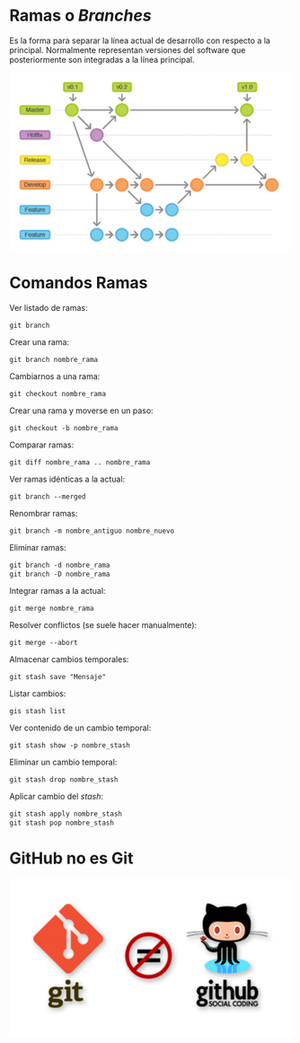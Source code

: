 # Ramas o *Branches*

Es la forma para separar la línea actual de desarrollo con respecto a la principal. Normalmente representan versiones del software que posteriormente son integradas a la línea principal.
	
![ramas](branches.png)

# Comandos Ramas

Ver listado de ramas:

    git branch
    
Crear una rama:

    git branch nombre_rama
   
Cambiarnos a una rama:

    git checkout nombre_rama
    
Crear una rama y moverse en un paso:

    git checkout -b nombre_rama
    
Comparar ramas:

    git diff nombre_rama .. nombre_rama
    
Ver ramas idénticas a la actual:

    git branch --merged
    
Renombrar ramas:

    git branch -m nombre_antiguo nombre_nuevo
    
Eliminar ramas:

    git branch -d nombre_rama
    git branch -D nombre_rama
    
Integrar ramas a la actual:

    git merge nombre_rama
    
Resolver conflictos (se suele hacer manualmente):

    git merge --abort
    
Almacenar cambios temporales:

    git stash save "Mensaje"
    
Listar cambios:

    gis stash list
    
Ver contenido de un cambio temporal:

    git stash show -p nombre_stash
    
Eliminar un cambio temporal:

    git stash drop nombre_stash
    
Aplicar cambio del *stash*:

    git stash apply nombre_stash
    git stash pop nombre_stash
    
# GitHub no es Git

![GitHub no es Git](githubNoGit.png)


